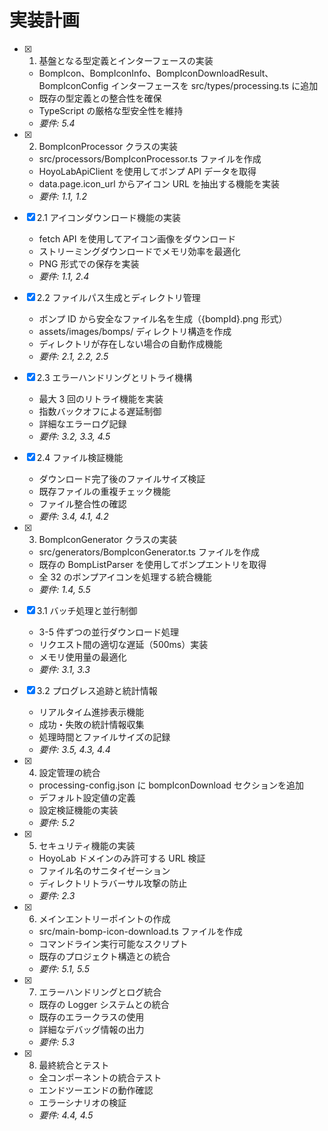 # 実装計画

- [x] 1. 基盤となる型定義とインターフェースの実装

  - BompIcon、BompIconInfo、BompIconDownloadResult、BompIconConfig インターフェースを src/types/processing.ts に追加
  - 既存の型定義との整合性を確保
  - TypeScript の厳格な型安全性を維持
  - _要件: 5.4_

- [x] 2. BompIconProcessor クラスの実装

  - src/processors/BompIconProcessor.ts ファイルを作成
  - HoyoLabApiClient を使用してボンプ API データを取得
  - data.page.icon_url からアイコン URL を抽出する機能を実装
  - _要件: 1.1, 1.2_

- [x] 2.1 アイコンダウンロード機能の実装

  - fetch API を使用してアイコン画像をダウンロード
  - ストリーミングダウンロードでメモリ効率を最適化
  - PNG 形式での保存を実装
  - _要件: 1.1, 2.4_

- [x] 2.2 ファイルパス生成とディレクトリ管理

  - ボンプ ID から安全なファイル名を生成（{bompId}.png 形式）
  - assets/images/bomps/ ディレクトリ構造を作成
  - ディレクトリが存在しない場合の自動作成機能
  - _要件: 2.1, 2.2, 2.5_

- [x] 2.3 エラーハンドリングとリトライ機構

  - 最大 3 回のリトライ機能を実装
  - 指数バックオフによる遅延制御
  - 詳細なエラーログ記録
  - _要件: 3.2, 3.3, 4.5_

- [x] 2.4 ファイル検証機能

  - ダウンロード完了後のファイルサイズ検証
  - 既存ファイルの重複チェック機能
  - ファイル整合性の確認
  - _要件: 3.4, 4.1, 4.2_

- [x] 3. BompIconGenerator クラスの実装

  - src/generators/BompIconGenerator.ts ファイルを作成
  - 既存の BompListParser を使用してボンプエントリを取得
  - 全 32 のボンプアイコンを処理する統合機能
  - _要件: 1.4, 5.5_

- [x] 3.1 バッチ処理と並行制御

  - 3-5 件ずつの並行ダウンロード処理
  - リクエスト間の適切な遅延（500ms）実装
  - メモリ使用量の最適化
  - _要件: 3.1, 3.3_

- [x] 3.2 プログレス追跡と統計情報

  - リアルタイム進捗表示機能
  - 成功・失敗の統計情報収集
  - 処理時間とファイルサイズの記録
  - _要件: 3.5, 4.3, 4.4_

- [x] 4. 設定管理の統合

  - processing-config.json に bompIconDownload セクションを追加
  - デフォルト設定値の定義
  - 設定検証機能の実装
  - _要件: 5.2_

- [x] 5. セキュリティ機能の実装

  - HoyoLab ドメインのみ許可する URL 検証
  - ファイル名のサニタイゼーション
  - ディレクトリトラバーサル攻撃の防止
  - _要件: 2.3_

- [x] 6. メインエントリーポイントの作成

  - src/main-bomp-icon-download.ts ファイルを作成
  - コマンドライン実行可能なスクリプト
  - 既存のプロジェクト構造との統合
  - _要件: 5.1, 5.5_

- [x] 7. エラーハンドリングとログ統合

  - 既存の Logger システムとの統合
  - 既存のエラークラスの使用
  - 詳細なデバッグ情報の出力
  - _要件: 5.3_

- [x] 8. 最終統合とテスト
  - 全コンポーネントの統合テスト
  - エンドツーエンドの動作確認
  - エラーシナリオの検証
  - _要件: 4.4, 4.5_
